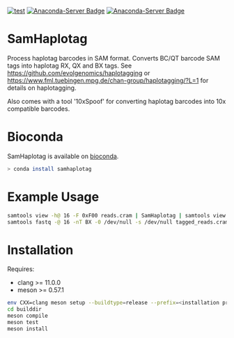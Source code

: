 [![test](https://github.com/wtsi-hpag/SamHaplotag/actions/workflows/test.yml/badge.svg)](https://github.com/wtsi-hpag/SamHaplotag/actions/workflows/test.yml)
[![Anaconda-Server Badge](https://anaconda.org/bioconda/samhaplotag/badges/installer/conda.svg)](https://conda.anaconda.org/bioconda)
[![Anaconda-Server Badge](https://anaconda.org/bioconda/samhaplotag/badges/downloads.svg)](https://anaconda.org/bioconda/samhaplotag)
# SamHaplotag
Process haplotag barcodes in SAM format. Converts BC/QT barcode SAM tags into haplotag RX, QX and BX tags. See https://github.com/evolgenomics/haplotagging or https://www.fml.tuebingen.mpg.de/chan-group/haplotagging/?L=1 for details on haplotagging.

Also comes with a tool '10xSpoof' for converting haplotag barcodes into 10x compatible barcodes.

# Bioconda
SamHaplotag is available on [bioconda](https://bioconda.github.io/).<br/>
```sh
> conda install samhaplotag
```

# Example Usage
```bash
samtools view -h@ 16 -F 0xF00 reads.cram | SamHaplotag | samtools view -@ 16 -o tagged.cram
samtools fastq -@ 16 -nT BX -0 /dev/null -s /dev/null tagged_reads.cram | 10xSpoof SamHaplotag_Clear_BC | bgzip -@ 16 >10x_spoofed_reads.fq.gz
```

# Installation
Requires:
* clang >= 11.0.0
* meson >= 0.57.1
```bash
env CXX=clang meson setup --buildtype=release --prefix=<installation prefix> builddir
cd builddir
meson compile
meson test
meson install
```
